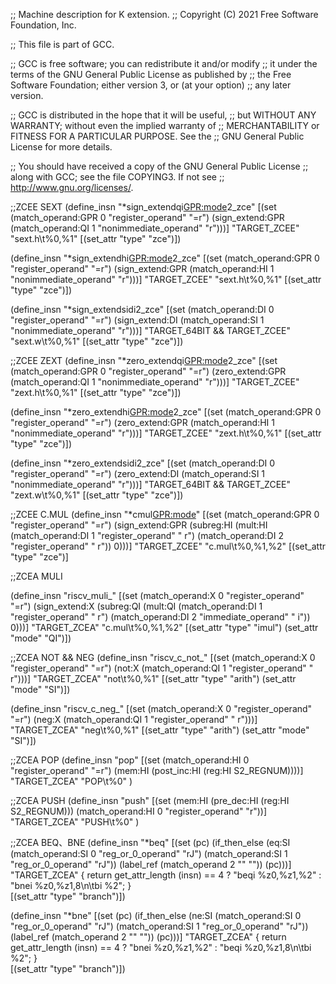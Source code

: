 ;; Machine description for K extension.
;; Copyright (C) 2021 Free Software Foundation, Inc.

;; This file is part of GCC.

;; GCC is free software; you can redistribute it and/or modify
;; it under the terms of the GNU General Public License as published by
;; the Free Software Foundation; either version 3, or (at your option)
;; any later version.

;; GCC is distributed in the hope that it will be useful,
;; but WITHOUT ANY WARRANTY; without even the implied warranty of
;; MERCHANTABILITY or FITNESS FOR A PARTICULAR PURPOSE.  See the
;; GNU General Public License for more details.

;; You should have received a copy of the GNU General Public License
;; along with GCC; see the file COPYING3.  If not see
;; <http://www.gnu.org/licenses/>.




;;ZCEE SEXT
(define_insn "*sign_extendqi<GPR:mode>2_zce"
  [(set (match_operand:GPR 0 "register_operand" "=r")
	(sign_extend:GPR (match_operand:QI 1 "nonimmediate_operand" "r")))]
  "TARGET_ZCEE"
  "sext.h\t%0,%1"
  [(set_attr "type" "zce")])

(define_insn "*sign_extendhi<GPR:mode>2_zce"
  [(set (match_operand:GPR 0 "register_operand" "=r")
	(sign_extend:GPR (match_operand:HI 1 "nonimmediate_operand" "r")))]
  "TARGET_ZCEE"
  "sext.h\t%0,%1"
  [(set_attr "type" "zce")])

(define_insn "*sign_extendsidi2_zce"
  [(set (match_operand:DI 0 "register_operand" "=r")
	(sign_extend:DI (match_operand:SI 1 "nonimmediate_operand" "r")))]
  "TARGET_64BIT && TARGET_ZCEE"
  "sext.w\t%0,%1"
  [(set_attr "type" "zce")])

;;ZCEE ZEXT
(define_insn "*zero_extendqi<GPR:mode>2_zce"
  [(set (match_operand:GPR 0 "register_operand" "=r")
	(zero_extend:GPR (match_operand:QI 1 "nonimmediate_operand" "r")))]
  "TARGET_ZCEE"
  "zext.h\t%0,%1"
  [(set_attr "type" "zce")])

(define_insn "*zero_extendhi<GPR:mode>2_zce"
  [(set (match_operand:GPR 0 "register_operand" "=r")
	(zero_extend:GPR (match_operand:HI 1 "nonimmediate_operand" "r")))]
  "TARGET_ZCEE"
  "zext.h\t%0,%1"
  [(set_attr "type" "zce")])

(define_insn "*zero_extendsidi2_zce"
  [(set (match_operand:DI 0 "register_operand" "=r")
	(zero_extend:DI (match_operand:SI 1 "nonimmediate_operand" "r")))]
  "TARGET_64BIT && TARGET_ZCEE"
  "zext.w\t%0,%1"
  [(set_attr "type" "zce")])

;;ZCEE C.MUL
(define_insn "*cmul<GPR:mode>"
  [(set (match_operand:GPR                       0 "register_operand" "=r")
	(sign_extend:GPR
	  (subreg:HI (mult:HI (match_operand:DI 1 "register_operand" " r")
			      (match_operand:DI 2 "register_operand" " r"))
		     0)))]
  "TARGET_ZCEE"
  "c.mul\t%0,%1,%2"
  [(set_attr "type" "zce")]

;;ZCEA MULI

(define_insn "riscv_muli_<mode>"
  [(set (match_operand:X                       0 "register_operand" "=r")
	(sign_extend:X
	  (subreg:QI (mult:QI (match_operand:DI 1 "register_operand" " r")
			      (match_operand:DI 2 "immediate_operand" " i"))
		     0)))]
  "TARGET_ZCEA"
  "c.mul\t%0,%1,%2"
  [(set_attr "type" "imul")
   (set_attr "mode" "QI")])


;;ZCEA NOT && NEG
(define_insn "riscv_c_not_<mode>"
  [(set (match_operand:X         0 "register_operand" "=r")
	(not:X (match_operand:QI 1 "register_operand" " r")))]
  "TARGET_ZCEA"
  "not\t%0,%1"
  [(set_attr "type" "arith")
   (set_attr "mode" "SI")])

(define_insn "riscv_c_neg_<mode>"
  [(set (match_operand:X         0 "register_operand" "=r")
	(neg:X (match_operand:QI 1 "register_operand" " r")))]
  "TARGET_ZCEA"
  "neg\t%0,%1"
  [(set_attr "type" "arith")
   (set_attr "mode" "SI")])


;;ZCEA  POP
(define_insn "pop"
  [(set (match_operand:HI 0 "register_operand" "=r")
	(mem:HI (post_inc:HI (reg:HI S2_REGNUM))))]
  "TARGET_ZCEA"
  "POP\t%0"
  )

;;ZCEA  PUSH
(define_insn "push"
  [(set (mem:HI (pre_dec:HI (reg:HI S2_REGNUM)))
	(match_operand:HI 0 "register_operand" "r"))]
  "TARGET_ZCEA"
  "PUSH\t%0"
  )

;;ZCEA BEQ、BNE
(define_insn "*beq"
  [(set (pc)
        (if_then_else (eq:SI (match_operand:SI 0 "reg_or_0_operand" "rJ")
                             (match_operand:SI 1 "reg_or_0_operand" "rJ"))
                      (label_ref (match_operand 2 "" ""))
                      (pc)))]
  "TARGET_ZCEA"
{
  return get_attr_length (insn) == 4
        ? "beqi     %z0,%z1,%2"
        : "bnei    %z0,%z1,8\n\tbi     %2";
}  
  [(set_attr "type" "branch")])

(define_insn "*bne"
  [(set (pc)
        (if_then_else (ne:SI (match_operand:SI 0 "reg_or_0_operand" "rJ")
                             (match_operand:SI 1 "reg_or_0_operand" "rJ"))
                      (label_ref (match_operand 2 "" ""))
                      (pc)))]
  "TARGET_ZCEA"
{
  return get_attr_length (insn) == 4
        ? "bnei    %z0,%z1,%2"
        : "beqi     %z0,%z1,8\n\tbi     %2";
}  
  [(set_attr "type" "branch")])


